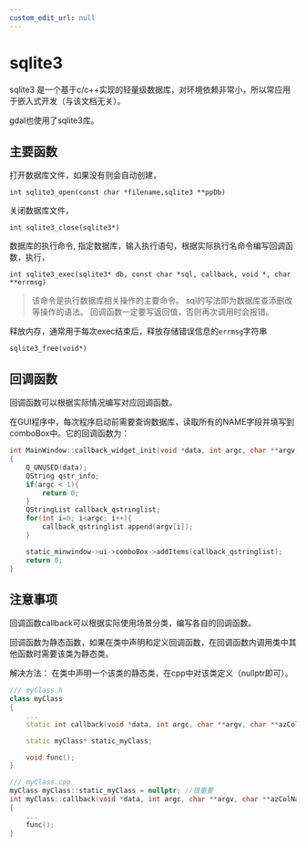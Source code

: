 ```yaml
---
custom_edit_url: null
---
```


# sqlite3

sqlite3 是一个基于c/c++实现的轻量级数据库，对环境依赖非常小，所以常应用于嵌入式开发（与该文档无关）。

gdal也使用了sqlite3库。

## 主要函数

打开数据库文件，如果没有则会自动创建，

`int sqlite3_open(const char *filename,sqlite3 **ppDb)`

关闭数据库文件，

`int sqlite3_close(sqlite3*)`

数据库的执行命令, 指定数据库，输入执行语句，根据实际执行名命令编写回调函数，执行，

`int sqlite3_exec(sqlite3* db, const char *sql, callback, void *, char **errmsg)`

> 该命令是执行数据库相关操作的主要命令。
> sql的写法即为数据库查添删改等操作的语法。
> 回调函数一定要写返回值，否则再次调用时会报错。

释放内存，通常用于每次exec结束后，释放存储错误信息的`errmsg`字符串

`sqlite3_free(void*)`

## 回调函数

回调函数可以根据实际情况编写对应回调函数。

在GUI程序中，每次程序启动前需要查询数据库，读取所有的NAME字段并填写到comboBox中。它的回调函数为：

```cpp
int MainWindow::callback_widget_init(void *data, int argc, char **argv, char **azColName)
{
    Q_UNUSED(data);
    QString qstr_info;
    if(argc < 1){
        return 0;
    }
    QStringList callback_qstringlist;
    for(int i=0; i<argc; i++){
        callback_qstringlist.append(argv[i]);
    }

    static_minwindow->ui->comboBox->addItems(callback_qstringlist);
    return 0;
}    
```

## 注意事项

回调函数callback可以根据实际使用场景分类，编写各自的回调函数。

回调函数为静态函数，如果在类中声明和定义回调函数，在回调函数内调用类中其他函数时需要该类为静态类。

解决方法：
在类中声明一个该类的静态类，在cpp中对该类定义（nullptr即可）。

```cpp
/// myClass.h
class myClass
{
    ...
    static int callback(void *data, int argc, char **argv, char **azColName);

    static myClass* static_myClass;

    void func();
}
```

```cpp
/// myClass.cpp
myClass myClass::static_myClass = nullptr; //很重要
int myClass::callback(void *data, int argc, char **argv, char **azColName)
{
    ...
    func();
}
```
